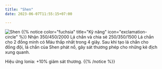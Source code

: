 ```yaml
---
title: "Shen"
date: 2023-06-07T11:55:15+07:00

---
```

![Shen](https://storage.googleapis.com/www.publish.nocodesites.co.uk/prod/2542/files/278d03f1a2e0fe62062fbc1c5c185eed225616a7d4df81110e5509671b551dbd674d3e041ad890b3dd29359ed2a212b51cb98dfb7ffbc5ea159a5ce14cdb6fac.png)
{{% notice color="fuchsia" title="Kỹ năng" icon="exclamation-circle" %}}
Nhận 350/450/2000 Lá chắn và chia sẻ 250/350/1500 Lá chắn cho 2 đồng minh có Máu thấp nhất trong 4 giây. Sau khi tạo lá chắn cho đồng đội, lá chắn của Shen phát nổ, gây sát thương phép cho những kẻ địch xung quanh.

Hiệu ứng Ionia: +10% giảm sát thương.
{{% /notice %}}
